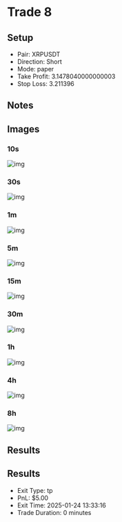 # Trade 8

## Setup
- Pair: XRPUSDT
- Direction: Short
- Mode: paper
- Take Profit: 3.1478040000000003
- Stop Loss: 3.211396

## Notes
<!-- Add trade notes here -->

## Images
### 10s
![img](images/10s_entry.png)

### 30s
![img](images/30s_entry.png)

### 1m
![img](images/1m_entry.png)

### 5m
![img](images/5m_entry.png)

### 15m
![img](images/15m_entry.png)

### 30m
![img](images/30m_entry.png)

### 1h
![img](images/1h_entry.png)

### 4h
![img](images/4h_entry.png)

### 8h
![img](images/8h_entry.png)



## Results

## Results
- Exit Type: tp
- PnL: $5.00
- Exit Time: 2025-01-24 13:33:16
- Trade Duration: 0 minutes

